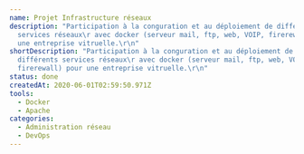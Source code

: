 ```yaml
---
name: Projet Infrastructure réseaux
description: "Participation à la conguration et au déploiement de différents
  services réseaux\r avec docker (serveur mail, ftp, web, VOIP, firerewall) pour
  une entreprise vitruelle.\r\n"
shortDescription: "Participation à la conguration et au déploiement de
  différents services réseaux\r avec docker (serveur mail, ftp, web, VOIP,
  firerewall) pour une entreprise vitruelle.\r\n"
status: done
createdAt: 2020-06-01T02:59:50.971Z
tools:
  - Docker
  - Apache
categories:
  - Administration réseau
  - DevOps
---
```

